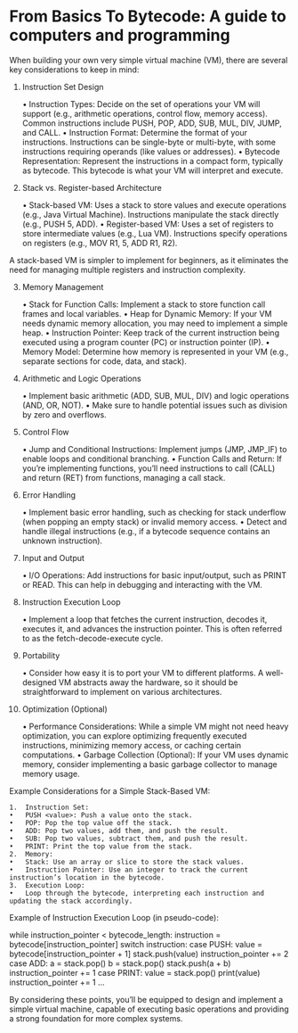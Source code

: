 # From Basics To Bytecode: A guide to computers and programming

When building your own very simple virtual machine (VM), there are several key considerations to keep in mind:

1. Instruction Set Design

	•	Instruction Types: Decide on the set of operations your VM will support (e.g., arithmetic operations, control flow, memory access). Common instructions include PUSH, POP, ADD, SUB, MUL, DIV, JUMP, and CALL.
	•	Instruction Format: Determine the format of your instructions. Instructions can be single-byte or multi-byte, with some instructions requiring operands (like values or addresses).
	•	Bytecode Representation: Represent the instructions in a compact form, typically as bytecode. This bytecode is what your VM will interpret and execute.

2. Stack vs. Register-based Architecture

	•	Stack-based VM: Uses a stack to store values and execute operations (e.g., Java Virtual Machine). Instructions manipulate the stack directly (e.g., PUSH 5, ADD).
	•	Register-based VM: Uses a set of registers to store intermediate values (e.g., Lua VM). Instructions specify operations on registers (e.g., MOV R1, 5, ADD R1, R2).

A stack-based VM is simpler to implement for beginners, as it eliminates the need for managing multiple registers and instruction complexity.

3. Memory Management

	•	Stack for Function Calls: Implement a stack to store function call frames and local variables.
	•	Heap for Dynamic Memory: If your VM needs dynamic memory allocation, you may need to implement a simple heap.
	•	Instruction Pointer: Keep track of the current instruction being executed using a program counter (PC) or instruction pointer (IP).
	•	Memory Model: Determine how memory is represented in your VM (e.g., separate sections for code, data, and stack).

4. Arithmetic and Logic Operations

	•	Implement basic arithmetic (ADD, SUB, MUL, DIV) and logic operations (AND, OR, NOT).
	•	Make sure to handle potential issues such as division by zero and overflows.

5. Control Flow

	•	Jump and Conditional Instructions: Implement jumps (JMP, JMP_IF) to enable loops and conditional branching.
	•	Function Calls and Return: If you’re implementing functions, you’ll need instructions to call (CALL) and return (RET) from functions, managing a call stack.

6. Error Handling

	•	Implement basic error handling, such as checking for stack underflow (when popping an empty stack) or invalid memory access.
	•	Detect and handle illegal instructions (e.g., if a bytecode sequence contains an unknown instruction).

7. Input and Output

	•	I/O Operations: Add instructions for basic input/output, such as PRINT or READ. This can help in debugging and interacting with the VM.

8. Instruction Execution Loop

	•	Implement a loop that fetches the current instruction, decodes it, executes it, and advances the instruction pointer. This is often referred to as the fetch-decode-execute cycle.

9. Portability

	•	Consider how easy it is to port your VM to different platforms. A well-designed VM abstracts away the hardware, so it should be straightforward to implement on various architectures.

10. Optimization (Optional)

	•	Performance Considerations: While a simple VM might not need heavy optimization, you can explore optimizing frequently executed instructions, minimizing memory access, or caching certain computations.
	•	Garbage Collection (Optional): If your VM uses dynamic memory, consider implementing a basic garbage collector to manage memory usage.

Example Considerations for a Simple Stack-Based VM:

	1.	Instruction Set:
	•	PUSH <value>: Push a value onto the stack.
	•	POP: Pop the top value off the stack.
	•	ADD: Pop two values, add them, and push the result.
	•	SUB: Pop two values, subtract them, and push the result.
	•	PRINT: Print the top value from the stack.
	2.	Memory:
	•	Stack: Use an array or slice to store the stack values.
	•	Instruction Pointer: Use an integer to track the current instruction’s location in the bytecode.
	3.	Execution Loop:
	•	Loop through the bytecode, interpreting each instruction and updating the stack accordingly.

Example of Instruction Execution Loop (in pseudo-code):

while instruction_pointer < bytecode_length:
    instruction = bytecode[instruction_pointer]
    switch instruction:
        case PUSH:
            value = bytecode[instruction_pointer + 1]
            stack.push(value)
            instruction_pointer += 2
        case ADD:
            a = stack.pop()
            b = stack.pop()
            stack.push(a + b)
            instruction_pointer += 1
        case PRINT:
            value = stack.pop()
            print(value)
            instruction_pointer += 1
        ...

By considering these points, you’ll be equipped to design and implement a simple virtual machine, capable of executing basic operations and providing a strong foundation for more complex systems.
